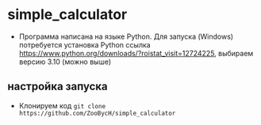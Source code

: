 # simple_calculator
* Программа написана на языке Python. Для запуска (Windows) потребуется установка Python 
  ссылка https://www.python.org/downloads/?roistat_visit=12724225, выбираем версию 3.10 (можно выше)
  
 ## настройка запуска
 * Клонируем код ```git clone https://github.com/ZooBycH/simple_calculator```
 
  
  
